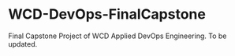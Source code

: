 # WCD-DevOps-FinalCapstone
Final Capstone Project of WCD Applied DevOps Engineering.
To be updated.
